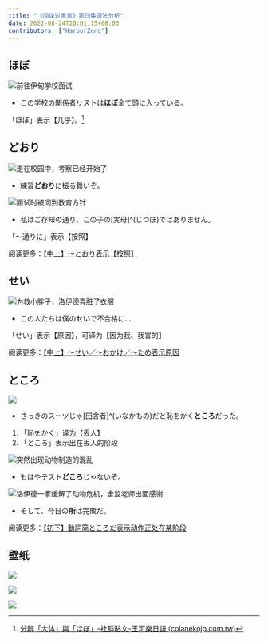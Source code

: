 ```yaml
---
title: "《间谍过家家》第四集语法分析"
date: 2022-08-24T20:01:15+08:00
contributors: ["HarborZeng"]
---
```


## ほぼ

![前往伊甸学校面试](https://tellyouwhat-static-1251995834.cos.ap-chongqing.myqcloud.com/images/image-20220824200206853.png)

- この学校の関係者リストは**ほぼ**全て頭に入っている。

「ほぼ」表示【几乎】。[^hobo]

[^hobo]: [分辨「大体」與「ほぼ」-社群貼文-王可樂日語 (colanekojp.com.tw)](https://colanekojp.com.tw/classroom_detail/74)

## どおり

![走在校园中，考察已经开始了](https://tellyouwhat-static-1251995834.cos.ap-chongqing.myqcloud.com/images/image-20220824200540204.png)

- 練習**どおり**に振る舞いぞ。

![面试时被问到教育方针](https://tellyouwhat-static-1251995834.cos.ap-chongqing.myqcloud.com/images/image-20220825211609627.png)

- 私はご存知の通り、この子の[実母]^(じつぼ)ではありません。

「～通りに」表示【按照】

阅读更多：[【中上】～とおり表示【按照】](/grammar/xbr-m1/とおり/)

## せい

![为救小胖子，洛伊德弄脏了衣服](https://tellyouwhat-static-1251995834.cos.ap-chongqing.myqcloud.com/images/image-20220824224458712.png)

- この人たちは僕の**せい**で不合格に...

「せい」表示【原因】，可译为【因为我、我害的】

阅读更多：[【中上】～せい／～おかけ／～ため表示原因](/grammar/xbr-m1/せいおかけため/)

## ところ

![](https://tellyouwhat-static-1251995834.cos.ap-chongqing.myqcloud.com/images/image-20220824225329044.png)

- ‪さっきのスーツじゃ‪[田舎者]^(いなかもの)だと恥をかく**ところ**だった。

1. 「恥をかく」译为【丢人】
2. 「ところ」表示出在丢人的阶段

![突然出现动物制造的混乱](https://tellyouwhat-static-1251995834.cos.ap-chongqing.myqcloud.com/images/image-20220824231309007.png)

- ‪もはやテスト**どころ**じゃないぞ。

![洛伊德一家缓解了动物危机，舍监老师出面感谢](https://tellyouwhat-static-1251995834.cos.ap-chongqing.myqcloud.com/images/image-20220824231725792.png)

- そして、今日の**所**は完敗だ。

阅读更多：[【初下】動詞简ところだ表示动作正处在某阶段](/grammar/xbr-p2/動詞简ところだ/)

## 壁纸

![](https://tellyouwhat-static-1251995834.cos.ap-chongqing.myqcloud.com/images/image-20220824231449457.png)

![](https://tellyouwhat-static-1251995834.cos.ap-chongqing.myqcloud.com/images/image-20220825212859818.png)

![](https://tellyouwhat-static-1251995834.cos.ap-chongqing.myqcloud.com/images/image-20220825213624033.png)
